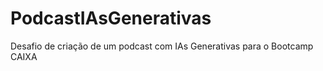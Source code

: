 # PodcastIAsGenerativas
Desafio de criação de um podcast com IAs Generativas para o Bootcamp CAIXA 
